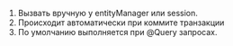 1. Вызвать вручную у entityManager или session.
2. Происходит автоматически при коммите транзакции
3. По умолчанию выполняется при @Query запросах. 